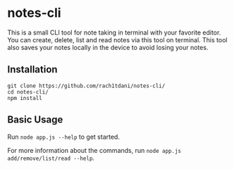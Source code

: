 # notes-cli
 
This is a small CLI tool for note taking in terminal with your favorite editor.
You can create, delete, list and read notes via this tool on terminal.
This tool also saves your notes locally in the device to avoid losing your notes.

## Installation
```
git clone https://github.com/rach1tdani/notes-cli/
cd notes-cli/
npm install
```

## Basic Usage

Run `node app.js --help` to get started.

For more information about the commands, run `node app.js add/remove/list/read --help`.